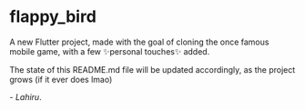 # flappy_bird

A new Flutter project, made with the goal of cloning the once famous mobile game, with a few ✨personal touches✨ added. 

The state of this README.md file will be updated accordingly, as the project grows (if it ever does lmao)

\- _Lahiru_.
